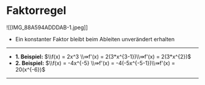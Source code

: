 # Faktorregel

![[IMG_88A594ADDDAB-1.jpeg]]

- Ein konstanter Faktor bleibt beim Ableiten unverändert erhalten

---


- **1. Beispiel:** $\\f(x) = 2x^3 \\⇛f'(x) = 2(3*x^{3-1})\\⇛f'(x) = 2(3*x^{2})$
- **2. Beispiel:** $\\f(x) = -4x^{-5} \\⇛f'(x) = -4(-5x^{-5-1})\\⇛f'(x) = 20(x^{-6})$

---